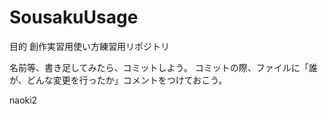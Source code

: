 # SousakuUsage

目的
  創作実習用使い方練習用リポジトリ
  
  名前等、書き足してみたら、コミットしよう。
  コミットの際、ファイルに「誰が、どんな変更を行ったか」コメントをつけておこう。
 
 naoki2
